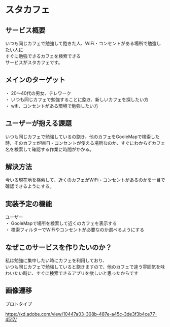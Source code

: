 # スタカフェ

## サービス概要

いつも同じカフェで勉強して飽きた人、WiFi・コンセントがある場所で勉強したい人に  
すぐに勉強できるカフェを検索できる  
サービスがスタカフェです。  

## メインのターゲット

・ 20〜40代の男女、テレワーク  
・ いつも同じカフェで勉強することに飽き、新しいカフェを探したい方  
・ wifi、コンセントがある環境で勉強したい方

## ユーザーが抱える課題

いつも同じカフェで勉強しているの飽き、他のカフェをGooleMapで検索した時、そのカフェがWiFi・コンセントが使える場所なのか、すぐにわからずカフェ名を検索して確認する作業に時間がかかる。

## 解決方法

今いる現在地を検索して、近くのカフェがWiFi・コンセントがあるのかを一目で確認できるようにする。  

## 実装予定の機能

ユーザー  
 ・ GooleMapで場所を検索して近くのカフェを表示する  
 ・ 検索フィルターでWiFiやコンセントが必要なのか選べるようにする  
   
## なぜこのサービスを作りたいのか？

私は勉強に集中したい時にカフェを利用しており、  
いつも同じカフェで勉強していると飽きますので、他のカフェで違う雰囲気を味わいたい時に、すぐに検索できるアプリを欲しいと思ったからです


## 画像遷移
プロトタイプ  

https://xd.adobe.com/view/10447a03-308b-487e-a45c-3de3f3b4ce77-4517/

